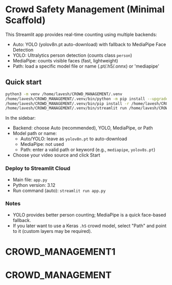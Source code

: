 # Crowd Safety Management (Minimal Scaffold)

This Streamlit app provides real-time counting using multiple backends:

- Auto: YOLO (yolov8n.pt auto-download) with fallback to MediaPipe Face Detection
- YOLO: Ultralytics person detection (counts class `person`)
- MediaPipe: counts visible faces (fast, lightweight)
- Path: load a specific model file or name (.pt/.h5/.onnx) or 'mediapipe'

## Quick start

```bash
python3 -m venv /home/lavesh/CROWD_MANAGEMENT/.venv
/home/lavesh/CROWD_MANAGEMENT/.venv/bin/python -m pip install --upgrade pip
/home/lavesh/CROWD_MANAGEMENT/.venv/bin/pip install -r /home/lavesh/CROWD_MANAGEMENT/requirements.txt
/home/lavesh/CROWD_MANAGEMENT/.venv/bin/streamlit run /home/lavesh/CROWD_MANAGEMENT/app.py
```

In the sidebar:
- Backend: choose Auto (recommended), YOLO, MediaPipe, or Path
- Model path or name:
  - Auto/YOLO: leave as `yolov8n.pt` to auto-download
  - MediaPipe: not used
  - Path: enter a valid path or keyword (e.g., `mediapipe`, `yolov8s.pt`)
- Choose your video source and click Start

### Deploy to Streamlit Cloud
- Main file: `app.py`
- Python version: 3.12
- Run command (auto): `streamlit run app.py`

### Notes
- YOLO provides better person counting; MediaPipe is a quick face-based fallback.
- If you later want to use a Keras `.h5` crowd model, select "Path" and point to it (custom layers may be required).
# CROWD_MANAGEMENT1
# CROWD_MANAGEMENT
